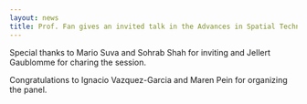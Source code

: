 ```yaml
---
layout: news
title: Prof. Fan gives an invited talk in the Advances in Spatial Technologies session at the Single-Cell Cancer Biology and also serves on the faculty mentoring panel to discuss Shaping the Future of Single-Cell Cancer Biology.
---
```


Special thanks to Mario Suva and Sohrab Shah for inviting and Jellert Gaublomme for charing the session.

Congratulations to Ignacio Vazquez-Garcia and Maren Pein for organizing the panel.